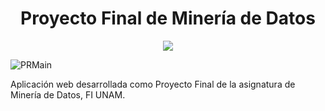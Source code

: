 <h1 align="center"> Proyecto Final de Minería de Datos </h1>

<p align="center">
  <img src="https://user-images.githubusercontent.com/68305096/229203880-6a951dc9-3557-49b6-a37f-df7130eb52d4.PNG">
</p>

![PRMain](https://user-images.githubusercontent.com/68305096/229203880-6a951dc9-3557-49b6-a37f-df7130eb52d4.PNG)


Aplicación web desarrollada como Proyecto Final de la asignatura de Minería de Datos, FI UNAM.
